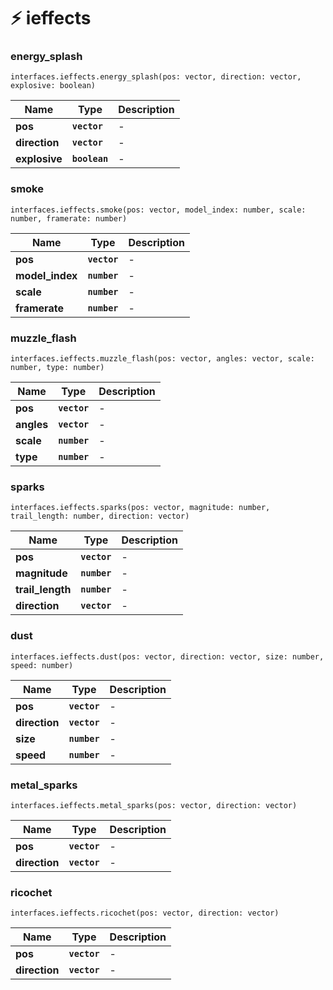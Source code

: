 # ⚡ ieffects

### energy\_splash

`interfaces.ieffects.energy_splash(pos: vector, direction: vector, explosive: boolean)`

| Name          | Type          | Description |
| ------------- | ------------- | ----------- |
| **pos**       | **`vector`**  | -           |
| **direction** | **`vector`**  | -           |
| **explosive** | **`boolean`** | -           |

### smoke

`interfaces.ieffects.smoke(pos: vector, model_index: number, scale: number, framerate: number)`

| Name             | Type         | Description |
| ---------------- | ------------ | ----------- |
| **pos**          | **`vector`** | -           |
| **model\_index** | **`number`** | -           |
| **scale**        | **`number`** | -           |
| **framerate**    | **`number`** | -           |

### muzzle\_flash

`interfaces.ieffects.muzzle_flash(pos: vector, angles: vector, scale: number, type: number)`

| Name       | Type         | Description |
| ---------- | ------------ | ----------- |
| **pos**    | **`vector`** | -           |
| **angles** | **`vector`** | -           |
| **scale**  | **`number`** | -           |
| **type**   | **`number`** | -           |

### sparks

`interfaces.ieffects.sparks(pos: vector, magnitude: number, trail_length: number, direction: vector)`

| Name              | Type         | Description |
| ----------------- | ------------ | ----------- |
| **pos**           | **`vector`** | -           |
| **magnitude**     | **`number`** | -           |
| **trail\_length** | **`number`** | -           |
| **direction**     | **`vector`** | -           |

### dust

`interfaces.ieffects.dust(pos: vector, direction: vector, size: number, speed: number)`

| Name          | Type         | Description |
| ------------- | ------------ | ----------- |
| **pos**       | **`vector`** | -           |
| **direction** | **`vector`** | -           |
| **size**      | **`number`** | -           |
| **speed**     | **`number`** | -           |

### metal\_sparks

`interfaces.ieffects.metal_sparks(pos: vector, direction: vector)`

| Name          | Type         | Description |
| ------------- | ------------ | ----------- |
| **pos**       | **`vector`** | -           |
| **direction** | **`vector`** | -           |

### ricochet

`interfaces.ieffects.ricochet(pos: vector, direction: vector)`

| Name          | Type         | Description |
| ------------- | ------------ | ----------- |
| **pos**       | **`vector`** | -           |
| **direction** | **`vector`** | -           |
